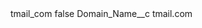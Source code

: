 <?xml version="1.0" encoding="UTF-8"?>
<CustomMetadata xmlns="http://soap.sforce.com/2006/04/metadata" xmlns:xsi="http://www.w3.org/2001/XMLSchema-instance" xmlns:xsd="http://www.w3.org/2001/XMLSchema">
    <label>tmail_com</label>
    <protected>false</protected>
    <values>
        <field>Domain_Name__c</field>
        <value xsi:type="xsd:string">tmail.com</value>
    </values>
</CustomMetadata>
